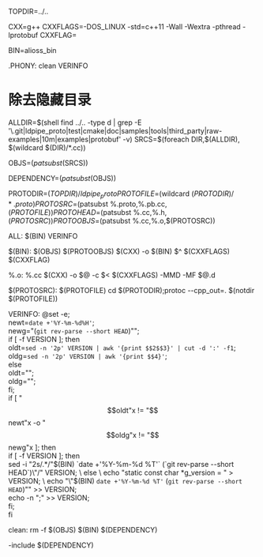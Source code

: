 TOPDIR=../..

CXX=g++
CXXFLAGS=-DOS_LINUX -std=c++11 -Wall -Wextra -pthread  -lprotobuf
CXXFLAG=

BIN=alioss_bin

.PHONY: clean VERINFO

# 除去隐藏目录
ALLDIR=$(shell find ../.. -type d | grep -E '\.git|ldpipe_proto|test|cmake|doc|samples|tools|third_party|raw-examples|10m|examples|protobuf' -v)
SRCS=$(foreach DIR,$(ALLDIR), $(wildcard $(DIR)/*.cc))

OBJS=$(patsubst %.cc,%.o,$(SRCS))

DEPENDENCY=$(patsubst %.o,%.o.d,$(OBJS))

PROTODIR=$(TOPDIR)/ldpipe_proto
PROTOFILE=$(wildcard $(PROTODIR)/*.proto)
PROTOSRC=$(patsubst %.proto,%.pb.cc,$(PROTOFILE))
PROTOHEAD=$(patsubst %.cc,%.h,$(PROTOSRC))
PROTOOBJS=$(patsubst %.cc,%.o,$(PROTOSRC))

ALL: $(BIN) VERINFO

$(BIN): $(OBJS) $(PROTOOBJS) 
	$(CXX) -o $(BIN) $^ $(CXXFLAGS) $(CXXFLAG)

%.o: %.cc
	$(CXX) -o $@ -c $< $(CXXFLAGS) -MMD -MF $@.d 

$(PROTOSRC): $(PROTOFILE)
	cd $(PROTODIR);protoc --cpp_out=. $(notdir $(PROTOFILE))

VERINFO:
	@set -e; \
    newt=`date +'%Y-%m-%d%H'`; \
    newg="(`git rev-parse --short HEAD`)\""; \
    if [ -f VERSION ]; then \
        oldt=`sed -n '2p' VERSION | awk '{print $$2$$3}' | cut -d ':' -f1`; \
        oldg=`sed -n '2p' VERSION | awk '{print $$4}'`; \
    else \
        oldt=""; \
        oldg=""; \
    fi; \
    if [ "$$oldt"x != "$$newt"x -o "$$oldg"x != "$$newg"x ]; then \
        if [ -f VERSION ]; then \
            sed -i "2s/.*/\"$(BIN) `date +'%Y-%m-%d %T'` (`git rev-parse --short HEAD`)\"/" VERSION; \
        else \
            echo "static const char *g_version = " > VERSION; \
            echo "\"$(BIN) `date +'%Y-%m-%d %T'` (`git rev-parse --short HEAD`)\"" >> VERSION; \
            echo -n ";" >> VERSION; \
        fi; \
    fi

clean:
	rm -f $(OBJS) $(BIN) $(DEPENDENCY)

-include $(DEPENDENCY)
